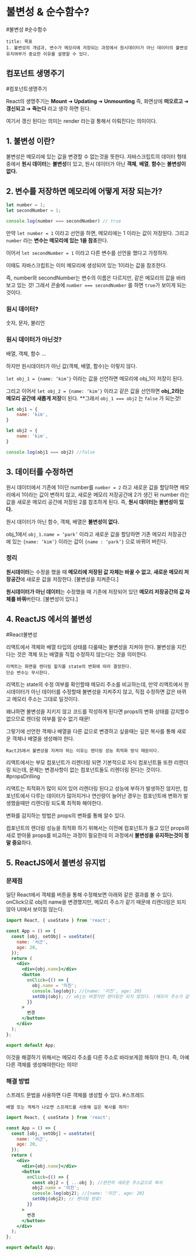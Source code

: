  # 불변성 & 순수함수?
#불변성 #순수함수

```ad-summary
title: 목표
1. 불변성의 개념과, 변수가 메모리에 저장되는 과정에서 원시데이터가 아닌 데이터의 불변성 유지여부가 중요한 이유를 설명할 수 있다.
```

## 컴포넌트 생명주기 
#컴포넌트생명주기

React의 생명주기는 **Mount** ➜ **Updating** ➜ **Unmounting**
즉, 화면상에 **떠오르고** ➜ **갱신되고** ➜ **죽는다** 라고 생각 하면 된다.

여기서 갱신 된다는 의미는 render 라는걸 통해서 이뤄진다는 의미이다.

## 1. 불변성 이란?

불변성은 메모리에 있는 값을 변경할 수 없는것을 뜻한다. 자바스크립트의 데이터 형태중에서 **원시 데이터**는 **불변성**이 있고, 원시 데이터가 아닌 **객체**, **배열**, **함수**는 **불변성이없다.**

## 2. 변수를 저장하면 메모리에 어떻게 저장 되는가?

```js
let number = 1;
let secondNumber = 1;

console.log(number === secondNumber) // true
```

만약  `let number = 1` 이라고 선언을 하면, 메모리에는 1 이라는 값이 저장된다. 그리고 `number` 라는 **변수는 메모리에 있는 1을 참조**한다.

이어서  `let secondNumber = 1` 이라고 다른 변수를 선언을 했다고 가정하자. 

이때도 자바스크립트는 이미 메모리에 생성되어 있는 1이라는 값을 참조한다.

즉, number와 secondNumber는 변수의 이름은 다르지만, 같은 메모리의 값을 바라보고 있는 것!
그래서 콘솔에 `number === secondNumber` 를 하면 `true`가 보이게 되는것이다.

### 원시 데이터? 
숫자, 문자, 불리언

### 원시 데이터가 아닌것?
배열, 객체, 함수 ...

하지만 원시데이터가 아닌 값(객체, 배열, 함수)는 이렇지 않다.

`let obj_1 = {name: ‘kim’}` 이라는 값을 선언하면 메모리에 obj_1이 저장이 된다.

그리고 이어서 `let obj_2 = {name: ‘kim’}` 이라고 같은 값을 선언하면 **obj_2라는 메모리 공간에 새롭게 저장**이 된다. **그래서 `obj_1 === obj2` 는 `false` 가 되는것!

```js
let obj1 = {
	name: 'kim', 
}

let obj2 = {
	name: 'kim',
}

console.log(obj1 === obj2) //false
```

## 3. 데이터를 수정하면

원시 데이터에서 기존에 1이던 number를 `number = 2` 라고 새로운 값을 할당하면 메모리에서 1이라는 값이 변하지 않고, 새로운 메모리 저장공간에 2가 생긴 뒤 number 라는 값을 새로운 메모리 공간에 저장된 2를 참조하게 된다. 즉, **원시 데이터는 불변성이 있다.** 

원시 데이터가 아닌 함수, 객체, 배열은 **불변성이 없다.**

obj_1에서 `obj_1.name = ‘park’` 이라고 새로운 값을 할당하면 기존 메모리 저장공간에 있는 `{name: ‘kim’}` 이라는 값이 `{name : ‘park’}` 으로 바뀌어 버린다.

### 정리
**원시데이터**는 수정을 했을 때 **메모리에 저장된 값 자체는 바꿀 수 없고**, **새로운 메모리 저장공간**에 새로운 값을 저장한다. [불변성을 지켜준다.]

**원시데이터가 아닌 데이터**는 수정했을 때 기존에 저장되어 있던 **메모리 저장공간의 값 자체를 바꿔**버린다. [불변성이 있다.]

## 4. ReactJS 에서의 불변성
#React불변성

리액트에서 객체와 배열 타입의 상태를 다룰때는 불변성을 지켜야 한다. 불변성을 지킨다는 것은 객체 또는 배열을 직접 수정하지 않는다는 것을 의미한다. 

```ad-tip
리액트는 화면을 렌더링 할지를 state의 변화에 따라 결정한다.
단순 변수는 무시한다.
```

리액트는 state의 수정 여부를 확인할때 메모리 주소를 비교하는데, 만약 리액트에서 원시데이터가 아닌 데이터를 수정할때 불변성을 지켜주지 않고, 직접 수정하면 값은 바뀌고 메모리 주소는 그대로 일것이다. 

왜냐하면 불변성을 지키지 않고 코드를 작성하게 된다면 props의 변화 상태를 감지할수 없으므로 렌더링 여부를 알수 없기 때문!

그렇기에 선언한 객체나 배열을 다른 값으로 변경하고 싶을때는  깊은 복사를 통해 새로운 객체나 배열을 생성해야 한다.  

```ad-info
RactJS에서 불변성을 지켜야 하는 이유는 렌더링 성능 최적화 방식 때문이다.
```

리액트에서는 부모 컴포넌트가 리렌더링 되면 기본적으로 자식 컴포넌트들 또한 리렌더링 되는데, 문제는 변경사항이 없는 컴포넌트들도 리렌더링 된다는 것이다. #propsDrilling 

리액트는 최적화가 많이 되어 있어 리렌더링 된다고 성능에 부하가 발생하진 않지만, 컴포넌트에서 다루는 데이터가 많아지거나 연산량이 늘어난 경우는 컴포넌트에 변화가 발생했을때만 리렌더링 되도록 최적화 해야한다. 

변화를 감지하는 방법은 props의 변화를 통해 알수 있다. 

컴포넌트의 렌더링 성능을 최적화 하기 위해서는 이전에 컴포넌트가 들고 있던 props와 새로 받아올 props를 비교하는 과정이 필요한데 이 과정에서 **불변성을 유지하는것이 정말 중요**하다. 

## 5. ReactJS에서 불변성 유지법

### 문제점
일단 React에서 객체를 버튼을 통해 수정해보면 아래와 같은 결과를 볼 수 있다.
onClick으로 obj의 name을 변경했지만, 메모리 주소가 같기 때문에 리렌더링은 되지 않아 UI에서 보이질 않는다.
```jsx
import React, { useState } from 'react';

const App = () => {
  const [obj, setObj] = useState({
    name: '서근',
    age: 20,
  });
  return (
    <div>
      <div>{obj.name}</div>
      <button
        onClick={() => {
          obj.name = '미진';
          console.log(obj); //{name: '미진', age: 20}
          setObj(obj); // obj는 바꼈지만 렌더링은 되지 않았다. (메모리 주소가 같기때문)
        }}
      >
        변경
      </button>
    </div>
  );
};

export default App;
```

이것을 해결하기 위해서는 메모리 주소를 다른 주소로 바라보게끔 해줘야 한다. 
즉, 아예 다른 객체를 생성해야한다는 의미!

### 해결 방법
스프레드 문법을 사용하면 다른 객체를 생성할 수 있다.  #스프레드

```ad-tip
배열 또는 객체가 나오면 스프레드를 사용해 깊은 복사를 하자!
```

```jsx
import React, { useState } from 'react';

const App = () => {
  const [obj, setObj] = useState({
    name: '서근',
    age: 20,
  });
  return (
    <div>
      <div>{obj.name}</div>
      <button
        onClick={() => {
          const obj2 = { ...obj }; //완전히 새로운 주소값으로 복사
          obj2.name = '미진';
          console.log(obj2); //{name: '미진', age: 20}
          setObj(obj2); // 렌더링 완료!
        }}
      >
        변경
      </button>
    </div>
  );
};

export default App;

```
